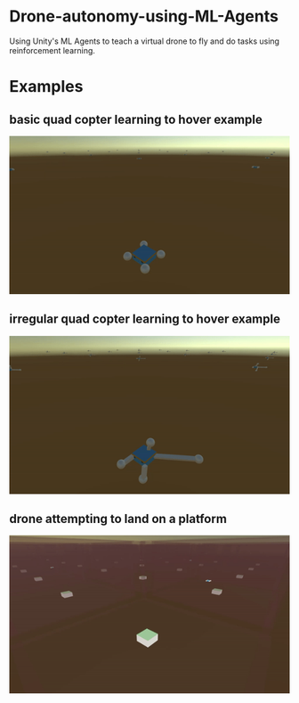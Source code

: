 # Drone-autonomy-using-ML-Agents
Using Unity's ML Agents to teach a virtual drone to fly and do tasks using reinforcement learning.

# Examples
## basic quad copter learning to hover example
<img src='./media/drone_quad_regular.gif'>

## irregular quad copter learning to hover example
<img src='./media/drone_quad_irregular.gif'>

## drone attempting to land on a platform
<img src='./media/drone_quad_regular_landing.gif'>
